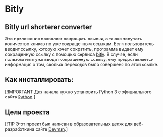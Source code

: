 # Bitly
## Bitly url shorterer converter
Это приложение позволяет сокращать ссылки, а также получать количество кликов по уже сокращенным ссылкам. Если пользователь вводит ссылку, которую хочет сократить, программа выдает ему сокращенную ссылку с помощью сервиса [bitly](https://app.bitly.com/bbt2/). В случае, если пользователь уже вводит сокращенную ссылку, ему предоставляется информация о том, скольок переходов было совершено по этой ссылке.

## Как инсталлировать:
[!IMPORTANT
  Для начала нужно установить Python 3 с официального сайта [Python](https://www.python.org/downloads/).]


## Цели проекта
[!TIP
Этот проект был написан в образовательных целях для веб-разработкина сайте  [Devman](https://www.dvmn.org).]
